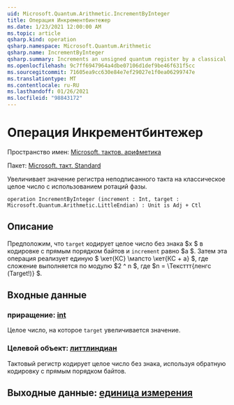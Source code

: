```yaml
---
uid: Microsoft.Quantum.Arithmetic.IncrementByInteger
title: Операция Инкрементбинтежер
ms.date: 1/23/2021 12:00:00 AM
ms.topic: article
qsharp.kind: operation
qsharp.namespace: Microsoft.Quantum.Arithmetic
qsharp.name: IncrementByInteger
qsharp.summary: Increments an unsigned quantum register by a classical integer, using phase rotations.
ms.openlocfilehash: 9c7ff6947964a4dbe07106d1def9be46f631f5cc
ms.sourcegitcommit: 71605ea9cc630e84e7ef29027e1f0ea06299747e
ms.translationtype: MT
ms.contentlocale: ru-RU
ms.lasthandoff: 01/26/2021
ms.locfileid: "98843172"
---
```

# <a name="incrementbyinteger-operation"></a>Операция Инкрементбинтежер

Пространство имен: [Microsoft. тактов. арифметика](xref:Microsoft.Quantum.Arithmetic)

Пакет: [Microsoft. такт. Standard](https://nuget.org/packages/Microsoft.Quantum.Standard)


Увеличивает значение регистра неподписанного такта на классическое целое число с использованием ротаций фазы.

```qsharp
operation IncrementByInteger (increment : Int, target : Microsoft.Quantum.Arithmetic.LittleEndian) : Unit is Adj + Ctl
```


## <a name="description"></a>Описание

Предположим, что `target` кодирует целое число без знака $x $ в кодировке с прямым порядком байтов и `increment` равно $a $.
Затем эта операция реализует единую $ \кет{КС} \мапсто \кет{КС + a} $, где сложение выполняется по модулю $2 ^ n $, где $n = \Тексттт{ленгс (Target!)} $.

## <a name="input"></a>Входные данные

### <a name="increment--int"></a>приращение: [int](xref:microsoft.quantum.lang-ref.int)

Целое число, на которое `target` увеличивается значение.


### <a name="target--littleendian"></a>Целевой объект: [литтлиндиан](xref:Microsoft.Quantum.Arithmetic.LittleEndian)

Тактовый регистр кодирует целое число без знака, используя обратную кодировку с прямым порядком байтов.



## <a name="output--unit"></a>Выходные данные: [единица измерения](xref:microsoft.quantum.lang-ref.unit)


